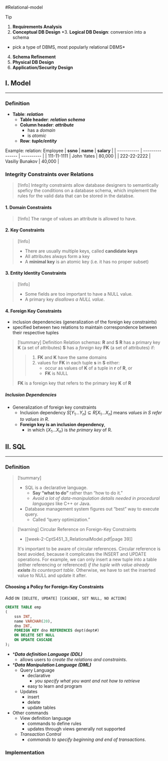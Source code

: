 #Relational-model

> [!tip]
> 1. **Requirements Analysis**
> 2. **Conceptual DB Design**
> *3. **Logical DB Design**: conversion into a schema
> 	- pick a type of DBMS, most popularly relational DBMS*
> 4. **Schema Refinement**
> 5. **Physical DB Design**
>6. **Application/Security Design**


## I. Model
---
### Definition
- **Table**: ***relation***
	- **Table header**: ***relation schema***
	- **Column header**: ***attribute***
		- has a *domain*
		- is *atomic*
	- **Row**: ***tuple/entity***

Example: relation: Employee
| **ssno**    | **name**        | **salary** |
| ----------- | --------------- | ---------- |
| 111-11-1111 | John Yates      | 80,000     |
| 222-22-2222 | Vasiliy Bunakov | 40,000     |

### Integrity Constraints over Relations
> [!info]
> Integrity constraints allow database designers to semantically speficy the conditions on a database schema, which implement the rules for the valid data that can be stored in the databse. 

#### 1. Domain Constraints
> [!info]
> The range of values an attribute is allowed to have.

#### 2. Key Constraints
> [!info]
> - There are usually multiple keys, called **candidate keys**
> - All attributes always form a key
> - A **minimal key** is an atomic key (i.e. it has no proper subset)

#### 3. Entity Identity Constraints
> [!info]
> - Some fields are too important to have a NULL value.
> - A primary key *disallows a NULL value*.

#### 4. Foreign Key Constraints
- inclusion dependencies (generalization of the foreign key constraints)
- specified between two relations to maintain correspondence between their respective tuples

> [!summary] Definition
> Relation schemas: **R** and **S**
> **R** has a primary key **K** (a set of attributes)
> **S** has a *foreign key* **FK** (a set of attributes) if:
> > 1. **FK** and **K** have the same domains
> > 2. values for **FK** in each tuple **s** in **S** either:
> > 	- occur as values of **K** of a tuple in **r** of **R**, or
> > 	- **FK** is NULL
>
> **FK** is a foreign key that refers to the primary key **K** of **R**

##### Inclusion Dependencies
- Generalization of foreign key constraints
	- Inclusion dependency $S[Y_1\dots Y_n]\subseteq R[X_1\dots X_n]$ means *values in S refer to values in R*.
	- **Foreign key is an inclusion dependency**,
		- in which $\{X_1\dots X_n\}$ is *the primary key* of R.


## II. SQL
---
### Definition
> [!summary] 
> - SQL is a declarative language.
> 	- **Say “what to do”** rather than “how to do it.”
> 	- *Avoid a lot of data-manipulation details needed in procedural languages* like C++ or Java.
> - Database management system figures out “best” way to execute query.
> 	- Called “query optimization.”

> [!warning] Circular Reference on Foreign-Key Constraints
> - [[week-2-CptS451_3_RelationalModel.pdf|page 39]]
>
> It's important to be aware of circular references. Circular reference is best avoided, because it complicates the INSERT and UPDATE operations. For example, we can only insert a new tuple into a table (either referencing or referenced) *if the tuple with value already **exists** its counterpart table*. Otherwise, we have to set the inserted value to NULL and update it after.

#### Choosing a Policy for Foreign-Key Constraints
Add `ON [DELETE, UPDATE] [CASCADE, SET NULL, NO ACTION]`

```sql
CREATE TABLE emp
(
	ssn INT,
	name VARCHAR(20),
	dno INT,
	FOREIGN KEY dno REFERENCES dept(dept#)
	ON DELETE SET NULL
	ON UPDATE CASCADE 
);
```

- ****Data definition Language (DDL)***
	- allows users to *create the relations and constraints*.
- ****Data Manipulation Language (DML)***
	- Query Language
		- declarative
			- *you specify what you want and not how to retrieve*
		- easy to learn and program
	- Updates
		- insert
		- delete
		- update tables
- Other commands
	- View definition language
		- commands to define rules
		- updates through views generally not supported
	- *Transaction Control*
		- *commands to specify beginning and end of transactions*.

### Implementation